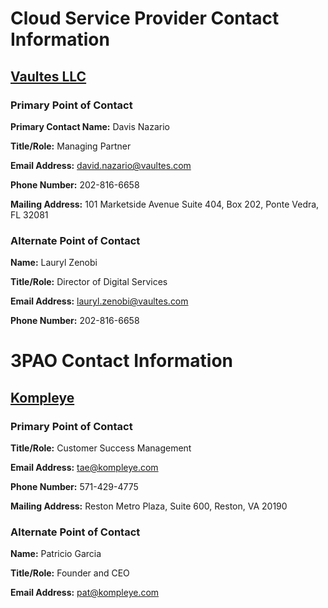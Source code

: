 # Cloud Service Provider Contact Information 
## [Vaultes LLC](https://www.vaultes.com)

### Primary Point of Contact 
**Primary Contact Name:** Davis Nazario 

**Title/Role:** Managing Partner 

**Email Address:** david.nazario@vaultes.com 

**Phone Number:** 202-816-6658 

**Mailing Address:** 101 Marketside Avenue Suite 404, Box 202, Ponte Vedra, FL 32081 


### Alternate Point of Contact 
**Name:** Lauryl Zenobi 

**Title/Role:** Director of Digital Services 

**Email Address:** lauryl.zenobi@vaultes.com 

**Phone Number:** 202-816-6658 

 

# 3PAO Contact Information 
## [Kompleye](https://www.kompleye.com/)

### Primary Point of Contact 
**Title/Role:** Customer Success Management 

**Email Address:** tae@kompleye.com 

**Phone Number:** 571-429-4775 

**Mailing Address:** Reston Metro Plaza, Suite 600, Reston, VA 20190 


### Alternate Point of Contact
**Name:** Patricio Garcia 

**Title/Role:** Founder and CEO 

**Email Address:** pat@kompleye.com 

